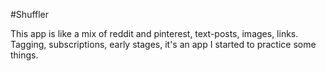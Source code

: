 #Shuffler

This app is like a mix of reddit and pinterest, text-posts, images, links. Tagging, subscriptions, early stages, it's an app I started to practice some things.
